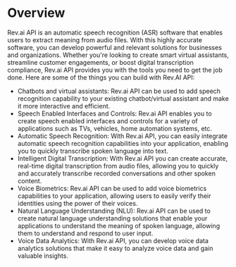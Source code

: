 # Overview

Rev.ai API is an automatic speech recognition (ASR) software that enables users
to extract meaning from audio files. With this highly accurate software, you
can develop powerful and relevant solutions for businesses and organizations.
Whether you're looking to create smart virtual assistants, streamline customer
engagements, or boost digital transcription compliance, Rev.ai API provides you
with the tools you need to get the job done. Here are some of the things you
can build with Rev.AI API:

- Chatbots and virtual assistants: Rev.ai API can be used to add speech
  recognition capability to your existing chatbot/virtual assistant and make it
  more interactive and efficient.
- Speech Enabled Interfaces and Controls: Rev.ai API enables you to create
  speech enabled interfaces and controls for a variety of applications such as
  TVs, vehicles, home automation systems, etc.
- Automatic Speech Recognition: With Rev.ai API, you can easily integrate
  automatic speech recognition capabilities into your application, enabling you
  to quickly transcribe spoken language into text.
- Intelligent Digital Transcription: With Rev.ai API you can create accurate,
  real-time digital transcription from audio files, allowing you to quickly and
  accurately transcribe recorded conversations and other spoken content.
- Voice Biometrics: Rev.ai API can be used to add voice biometrics capabilities
  to your application, allowing users to easily verify their identities using
  the power of their voices.
- Natural Language Understanding (NLU): Rev.ai API can be used to create
  natural language understanding solutions that enable your applications to
  understand the meaning of spoken language, allowing them to understand and
  respond to user input.
- Voice Data Analytics: With Rev.ai API, you can develop voice data analytics
  solutions that make it easy to analyze voice data and gain valuable insights.
